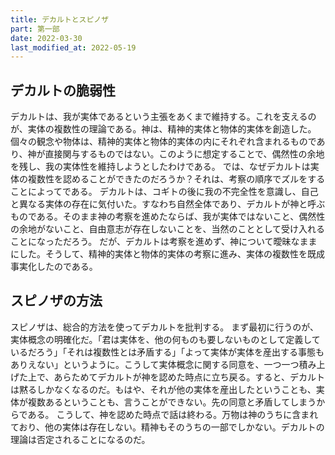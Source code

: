 ```yaml
---
title: デカルトとスピノザ
part: 第一部
date: 2022-03-30
last_modified_at: 2022-05-19
---
```

## デカルトの脆弱性

デカルトは、我が実体であるという主張をあくまで維持する。これを支えるのが、実体の複数性の理論である。神は、精神的実体と物体的実体を創造した。個々の観念や物体は、精神的実体と物体的実体の内にそれぞれ含まれるものであり、神が直接関与するものではない。このように想定することで、偶然性の余地を残し、我の実体性を維持しようとしたわけである。
では、なぜデカルトは実体の複数性を認めることができたのだろうか？それは、考察の順序でズルをすることによってである。
デカルトは、コギトの後に我の不完全性を意識し、自己と異なる実体の存在に気付いた。すなわち自然全体であり、デカルトが神と呼ぶものである。そのまま神の考察を進めたならば、我が実体ではないこと、偶然性の余地がないこと、自由意志が存在しないことを、当然のこととして受け入れることになっただろう。
だが、デカルトは考察を進めず、神について曖昧なままにした。そうして、精神的実体と物体的実体の考察に進み、実体の複数性を既成事実化したのである。

## スピノザの方法

スピノザは、総合的方法を使ってデカルトを批判する。
まず最初に行うのが、実体概念の明確化だ。「君は実体を、他の何ものも要しないものとして定義しているだろう」「それは複数性とは矛盾する」「よって実体が実体を産出する事態もありえない」というように。こうして実体概念に関する同意を、一つ一つ積み上げた上で、あらためてデカルトが神を認めた時点に立ち戻る。すると、デカルトは黙るしかなくなるのだ。もはや、それが他の実体を産出したということも、実体が複数あるということも、言うことができない。先の同意と矛盾してしまうからである。
こうして、神を認めた時点で話は終わる。万物は神のうちに含まれており、他の実体は存在しない。精神もそのうちの一部でしかない。デカルトの理論は否定されることになるのだ。
